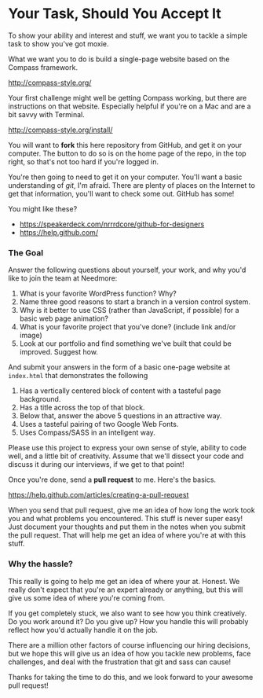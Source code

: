 # Your Task, Should You Accept It

To show your ability and interest and stuff, we want you to tackle a simple task to show you've got moxie.

What we want you to do is build a single-page website based on the Compass framework.

http://compass-style.org/

Your first challenge might well be getting Compass working, but there are instructions on that website.
Especially helpful if you're on a Mac and are a bit savvy with Terminal.

http://compass-style.org/install/

You will want to **fork** this here repository from GitHub, and get it on your computer.
The button to do so is on the home page of the repo, in the top right,
so that's not too hard if you're logged in.

You're then going to need to get it on your computer.
You'll want a basic understanding of *git*, I'm afraid.
There are plenty of places on the Internet to get that information,
you'll want to check some out. GitHub has some!

You might like these?

* https://speakerdeck.com/nrrrdcore/github-for-designers
* https://help.github.com/

### The Goal

Answer the following questions about yourself, your work, and why you'd like to join the team at Needmore:

1. What is your favorite WordPress function? Why?
2. Name three good reasons to start a branch in a version control system.
3. Why is it better to use CSS (rather than JavaScript, if possible) for a basic web page animation?
4. What is your favorite project that you've done? (include link and/or image)
5. Look at our portfolio and find something we've built that could be improved. Suggest how.

And submit your answers in the form of a basic one-page website at `index.html` that demonstrates the following

1. Has a vertically centered block of content with a tasteful page background.
2. Has a title across the top of that block.
3. Below that, answer the above 5 questions in an attractive way.
4. Uses a tasteful pairing of two Google Web Fonts.
5. Uses Compass/SASS in an intellgent way.

Please use this project to express your own sense of style, ability to code well, and a little bit of creativity.
Assume that we'll dissect your code and discuss it during our interviews, if we get to that point!

Once you're done, send a **pull request** to me. Here's the basics.

https://help.github.com/articles/creating-a-pull-request

When you send that pull request, give me an idea of how long the work took you
and what problems you encountered.
This stuff is never super easy! Just document your thoughts and put them in the notes when you
submit the pull request. That will help me get an idea of where you're at with this stuff.

### Why the hassle?

This really is going to help me get an idea of where your at. Honest.
We really don't expect that you're an expert already or anything,
but this will give us some idea of where you're coming from.

If you get completely stuck, we also want to see how you think creatively.
Do you work around it? Do you give up?
How you handle this will probably reflect how you'd actually handle it on the job.

There are a million other factors of course influencing our hiring decisions,
but we hope this will give us an idea of how you tackle new problems,
face challenges, and deal with the frustration that git and sass can cause!

Thanks for taking the time to do this, and we look forward to your awesome pull request!
